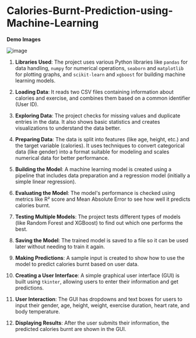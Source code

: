 # Calories-Burnt-Prediction-using-Machine-Learning

**Demo Images**


![image](https://github.com/user-attachments/assets/820673af-db5e-4432-aee0-994701f535f8)


1. **Libraries Used**: 
   The project uses various Python libraries like `pandas` for data handling, `numpy` for numerical operations, `seaborn` and `matplotlib` for plotting graphs, and `scikit-learn` and `xgboost` for building machine learning models.

2. **Loading Data**: 
   It reads two CSV files containing information about calories and exercise, and combines them based on a common identifier (User  ID).

3. **Exploring Data**: 
   The project checks for missing values and duplicate entries in the data. It also shows basic statistics and creates visualizations to understand the data better.

4. **Preparing Data**: 
   The data is split into features (like age, height, etc.) and the target variable (calories). It uses techniques to convert categorical data (like gender) into a format suitable for modeling and scales numerical data for better performance.

5. **Building the Model**: 
   A machine learning model is created using a pipeline that includes data preparation and a regression model (initially a simple linear regression).

6. **Evaluating the Model**: 
   The model's performance is checked using metrics like R² score and Mean Absolute Error to see how well it predicts calories burnt.

7. **Testing Multiple Models**: 
   The project tests different types of models (like Random Forest and XGBoost) to find out which one performs the best.

8. **Saving the Model**: 
   The trained model is saved to a file so it can be used later without needing to train it again.

9. **Making Predictions**: 
   A sample input is created to show how to use the model to predict calories burnt based on user data.

10. **Creating a User Interface**: 
    A simple graphical user interface (GUI) is built using `tkinter`, allowing users to enter their information and get predictions.

11. **User  Interaction**: 
    The GUI has dropdowns and text boxes for users to input their gender, age, height, weight, exercise duration, heart rate, and body temperature.

12. **Displaying Results**: 
    After the user submits their information, the predicted calories burnt are shown in the GUI.
